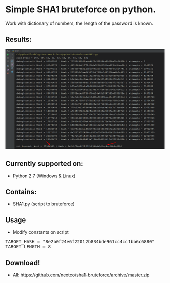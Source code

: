 # Simple SHA1 bruteforce on python.

Work with dictionary of numbers, the length of the password is known.

## Results:
![](img/result.png)

## Currently supported on:
- Python 2.7 (Windows & Linux)

## Contains:
- SHA1.py (script to bruteforce)

## Usage
- Modify constants on script
<pre>
TARGET_HASH = "8e2b0f24e6f22012b834bde961cc4cc1bb6c6880"                # SHA1 to broke
TARGET_LENGTH = 8                                                       # Password length
</pre>

## Download!
- All: https://github.com/nextco/sha1-bruteforce/archive/master.zip
